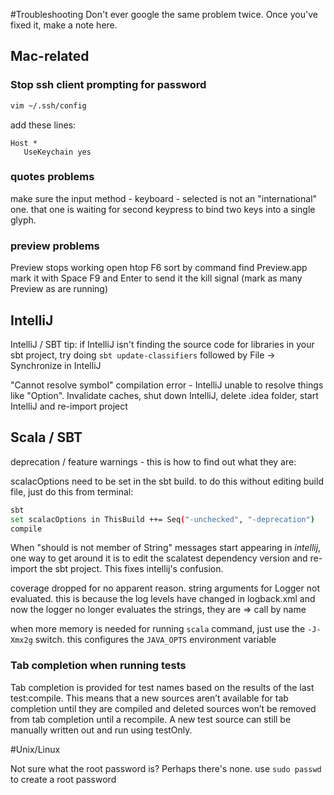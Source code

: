 #Troubleshooting
Don't ever google the same problem twice. Once you've fixed it, make a note here.

## Mac-related
### Stop ssh client prompting for password
```bash
vim ~/.ssh/config
```
add these lines:
```
Host *
   UseKeychain yes
```

### quotes problems
make sure the input method - keyboard - selected is not an "international" one. that one is waiting for second keypress to bind two keys into a single glyph.

### preview problems

Preview stops working
open htop
F6 sort by command
find Preview.app
mark it with Space
F9 and Enter to send it the kill signal (mark as many Preview as are running)

## IntelliJ

IntelliJ / SBT tip: if IntelliJ isn't finding the source code for libraries in your sbt project, try doing `sbt update-classifiers` followed by File -> Synchronize in IntelliJ

"Cannot resolve symbol" compilation error - IntelliJ unable to resolve things like "Option".
Invalidate caches, shut down IntelliJ, delete .idea folder, start IntelliJ and re-import project

## Scala / SBT
deprecation / feature warnings - this is how to find out what they are:

scalacOptions need to be set in the sbt build. to do this without editing build file, just do this from terminal:

```bash
sbt
set scalacOptions in ThisBuild ++= Seq("-unchecked", "-deprecation")
compile
```

When "should is not member of String" messages start appearing in _intellij_, one way to get around it is to edit the scalatest dependency version and re-import the sbt project. This fixes intellij's confusion.


coverage dropped for no apparent reason. string arguments for Logger not evaluated. this is because the log levels have changed in logback.xml and now the logger no longer evaluates the strings, they are => call by name


when more memory is needed for running `scala` command, just use the `-J-Xmx2g` switch.
this configures the `JAVA_OPTS` environment variable

### Tab completion when running tests

Tab completion is provided for test names based on the results of the last test:compile. This means that a new sources aren’t available for tab completion until they are compiled and deleted sources won’t be removed from tab completion until a recompile. A new test source can still be manually written out and run using testOnly.

#Unix/Linux

Not sure what the root password is? Perhaps there's none. use `sudo passwd` to create a root password

